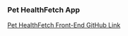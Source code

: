 ### Pet HealthFetch App

[Pet HealthFetch Front-End GitHub Link](https://github.com/dterceroparker/pet-healthfetch-front-end.git)